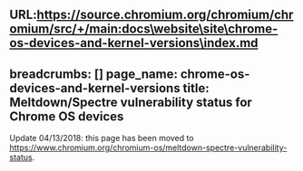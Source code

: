 URL:https://source.chromium.org/chromium/chromium/src/+/main:docs\website\site\chrome-os-devices-and-kernel-versions\index.md
---
breadcrumbs: []
page_name: chrome-os-devices-and-kernel-versions
title: Meltdown/Spectre vulnerability status for Chrome OS devices
---

Update 04/13/2018: this page has been moved to
<https://www.chromium.org/chromium-os/meltdown-spectre-vulnerability-status>.
